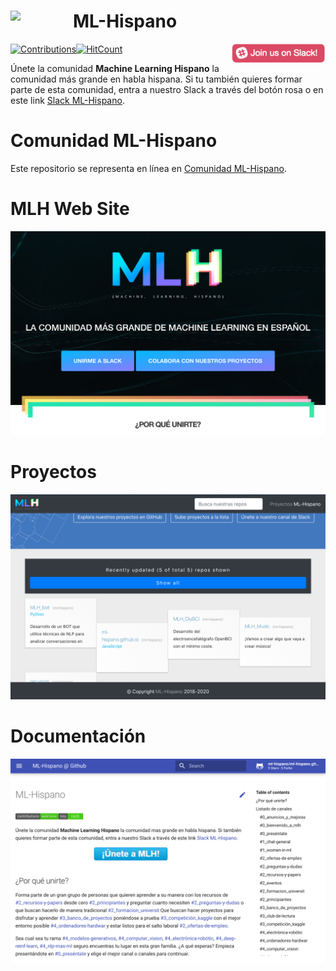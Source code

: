 # ML-Hispano <img align="left" width="100" src="docs/assets/img/mlh-logo.png">

[![Contributions](https://img.shields.io/badge/contributions-welcome-brightgreen.svg?style=flat)](https://github.com/ml-hispano/recursos-ml)[![HitCount](http://hits.dwyl.io/ml-hispano/recursos-ml.svg)](http://hits.dwyl.io/ml-hispano/recursos-ml)
[<img align="right" width="150" src="docs/assets/images/join-slack-team.png">](https://bit.ly/35Kp83O)

Únete la comunidad **Machine Learning Hispano** la comunidad más grande en habla hispana. Si tu también quieres formar parte de esta comunidad, entra a nuestro Slack a través del botón rosa o en este link [Slack ML-Hispano](https://bit.ly/35Kp83O).


# Comunidad ML-Hispano
Este repositorio se representa en línea en [Comunidad ML-Hispano](http://machinelearninghispano.com).

# MLH Web Site
[![Web MLH](/docs/assets/img/mlh-portada.jpeg)](http://machinelearninghispano.com/indexb.html)

# Proyectos
[![Proyectos](/docs/assets/img/mlh-proyectos.jpeg)](http://machinelearninghispano.com/projects.html)

# Documentación
[![Documentación](/docs/assets/img/mlh-doc.jpeg)](http://machinelearninghispano.com)
